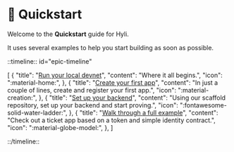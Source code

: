 # :checkered_flag: Quickstart

Welcome to the **Quickstart** guide for Hyli.

It uses several examples to help you start building as soon as possible.

::timeline:: id="epic-timeline"

[
    {
        "title": "[Run your local devnet](./devnet.md)",
        "content": "Where it all begins.",
        "icon": ":material-home:",
    },
    {
        "title": "[Create your first app](./your-first-smart-contract.md)",
        "content": "In just a couple of lines, create and register your first app.",
        "icon": ":material-creation:",
    },
    {
        "title": "[Set up your backend](./scaffold.md)",
        "content": "Using our scaffold repository, set up your backend and start proving.",
        "icon": ":fontawesome-solid-water-ladder:",
    },
    {
        "title": "[Walk through a full example](./example/index.md)",
        "content": "Check out a ticket app based on a token and simple identity contract.",
        "icon": ":material-globe-model:",
    },
]

::/timeline::
